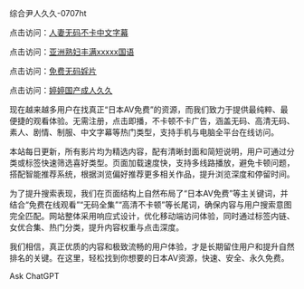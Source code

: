 
综合尹人久久-0707ht


点击访问：<a href="https://rtj-3zo.pages.dev/">人妻无码不卡中文字幕</a>

点击访问：<a href="https://bered.pages.dev/">亚洲熟妇丰满xxxxx国语</a>

点击访问：<a href="https://gsd-agv.pages.dev/">免费无码婬片</a>

点击访问：<a href="https://gfd-5xg.pages.dev/">婷婷国产成人久久</a>


现在越来越多用户在找真正“日本AV免费”的资源，而我们致力于提供最纯粹、最便捷的观看体验。无需注册，点击即播，不卡顿不卡广告，涵盖无码、高清无码、素人、剧情、制服、中文字幕等热门类型，支持手机与电脑全平台在线访问。

本站每日更新，所有影片均为精选内容，配有清晰封面和简短说明，用户可通过分类或标签快速筛选喜好类型。页面加载速度快，支持多线路播放，避免卡顿问题，搭配智能推荐系统，根据浏览偏好推荐更多相关作品，提升浏览深度和停留时间。

为了提升搜索表现，我们在页面结构上自然布局了“日本AV免费”等主关键词，并结合“免费在线观看”“无码全集”“高清不卡顿”等长尾词，确保内容与用户搜索意图完全匹配。网站整体采用响应式设计，优化移动端访问体验，同时通过标签内链、女优合集、热门分类，提升内容权重与点击深度。

我们相信，真正优质的内容和极致流畅的用户体验，才是长期留住用户和提升自然排名的关键。在这里，轻松找到你想要的日本AV资源，快速、安全、永久免费。









Ask ChatGPT


<span style="display:none;">[Canonical link](）</span>
